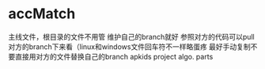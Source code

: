 accMatch
========
主线文件，根目录的文件不用管  维护自己的branch就好  参照对方的代码可以pull对方的branch下来看（linux和windows文件回车符不一样略蛋疼  最好手动复制不要直接用对方的文件替换自己的branch
 apkids project algo. parts
